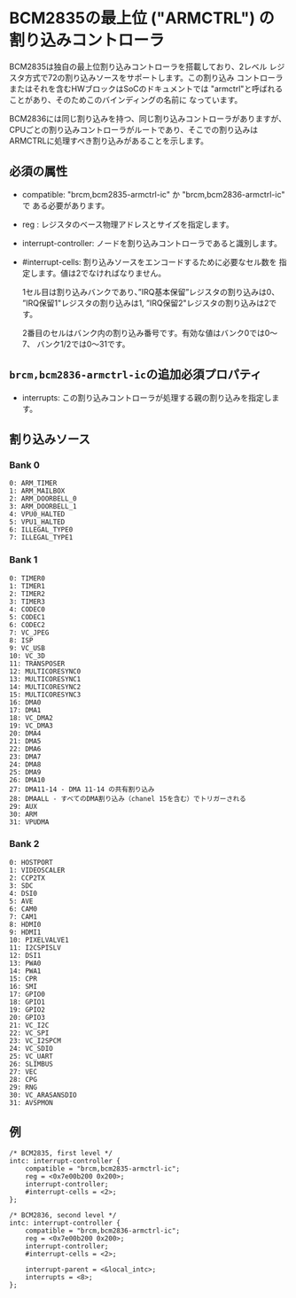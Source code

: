 # BCM2835の最上位 ("ARMCTRL") の割り込みコントローラ

BCM2835は独自の最上位割り込みコントローラを搭載しており、2レベル
レジスタ方式で72の割り込みソースをサポートします。この割り込み
コントローラまたはそれを含むHWブロックはSoCのドキュメントでは
"armctrl"と呼ばれることがあり、そのためこのバインディングの名前に
なっています。

BCM2836には同じ割り込みを持つ、同じ割り込みコントローラがありますが、
CPUごとの割り込みコントローラがルートであり、そこでの割り込みは
ARMCTRLに処理すべき割り込みがあることを示します。

## 必須の属性

- compatible: "brcm,bcm2835-armctrl-ic" か "brcm,bcm2836-armctrl-ic" で
  ある必要があります。
- reg : レジスタのベース物理アドレスとサイズを指定します。
- interrupt-controller: ノードを割り込みコントローラであると識別します。
- #interrupt-cells: 割り込みソースをエンコードするために必要なセル数を
  指定します。値は2でなければなりません。

  1セル目は割り込みバンクであり、”IRQ基本保留”レジスタの割り込みは0、
  ”IRQ保留1"レジスタの割り込みは1, ”IRQ保留2"レジスタの割り込みは2です。

  2番目のセルはバンク内の割り込み番号です。有効な値はバンク0では0～7、
  バンク1/2では0～31です。

## `brcm,bcm2836-armctrl-ic`の追加必須プロパティ

- interrupts: この割り込みコントローラが処理する親の割り込みを指定します。

## 割り込みソース

### Bank 0

```
0: ARM_TIMER
1: ARM_MAILBOX
2: ARM_DOORBELL_0
3: ARM_DOORBELL_1
4: VPU0_HALTED
5: VPU1_HALTED
6: ILLEGAL_TYPE0
7: ILLEGAL_TYPE1
```

### Bank 1

```
0: TIMER0
1: TIMER1
2: TIMER2
3: TIMER3
4: CODEC0
5: CODEC1
6: CODEC2
7: VC_JPEG
8: ISP
9: VC_USB
10: VC_3D
11: TRANSPOSER
12: MULTICORESYNC0
13: MULTICORESYNC1
14: MULTICORESYNC2
15: MULTICORESYNC3
16: DMA0
17: DMA1
18: VC_DMA2
19: VC_DMA3
20: DMA4
21: DMA5
22: DMA6
23: DMA7
24: DMA8
25: DMA9
26: DMA10
27: DMA11-14 - DMA 11-14 の共有割り込み
28: DMAALL - すべてのDMA割り込み（chanel 15を含む）でトリガーされる
29: AUX
30: ARM
31: VPUDMA
```

### Bank 2

```
0: HOSTPORT
1: VIDEOSCALER
2: CCP2TX
3: SDC
4: DSI0
5: AVE
6: CAM0
7: CAM1
8: HDMI0
9: HDMI1
10: PIXELVALVE1
11: I2CSPISLV
12: DSI1
13: PWA0
14: PWA1
15: CPR
16: SMI
17: GPIO0
18: GPIO1
19: GPIO2
20: GPIO3
21: VC_I2C
22: VC_SPI
23: VC_I2SPCM
24: VC_SDIO
25: VC_UART
26: SLIMBUS
27: VEC
28: CPG
29: RNG
30: VC_ARASANSDIO
31: AVSPMON
```

## 例

```
/* BCM2835, first level */
intc: interrupt-controller {
	compatible = "brcm,bcm2835-armctrl-ic";
	reg = <0x7e00b200 0x200>;
	interrupt-controller;
	#interrupt-cells = <2>;
};

/* BCM2836, second level */
intc: interrupt-controller {
	compatible = "brcm,bcm2836-armctrl-ic";
	reg = <0x7e00b200 0x200>;
	interrupt-controller;
	#interrupt-cells = <2>;

	interrupt-parent = <&local_intc>;
	interrupts = <8>;
};
```
